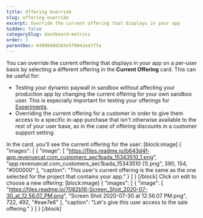 ```yaml
---
title: Offering Override
slug: offering-override
excerpt: Override the current offering that displays in your app
hidden: false
categorySlug: dashboard-metrics
order: 3
parentDoc: 6499848d103e5f0042e47ffa
---
```

You can override the current offering that displays in your app on a per-user basis by selecting a different offering in the **Current Offering** card. This can be useful for:

- Testing your dynamic paywall in sandbox without affecting your production app by changing the current offering for your own sandbox user. This is especially important for testing your offerings for [Experiments](doc:experiments-beta).
- Overriding the current offering for a customer in order to give them access to a specific in-app purchase that isn't otherwise available to the rest of your user base, as in the case of offering discounts in a customer support setting.

In the card, you'll see the current offering for the user:
[block:image]
{
  "images": [
    {
      "image": [
        "https://files.readme.io/b643d4f-app.revenuecat.com_customers_aec1bada_15343510_1.png",
        "app.revenuecat.com_customers_aec1bada_15343510 (1).png",
        390,
        154,
        "#000000"
      ],
      "caption": "This user's current offering is the same as the one selected for the project that contains your app."
    }
  ]
}
[/block]
Click on edit to choose a new offering:
[block:image]
{
  "images": [
    {
      "image": [
        "https://files.readme.io/7082b16-Screen_Shot_2020-07-30_at_12.56.07_PM.png",
        "Screen Shot 2020-07-30 at 12.56.07 PM.png",
        722,
        492,
        "#eae7e6"
      ],
      "caption": "Let's give this user access to the sale offering."
    }
  ]
}
[/block]